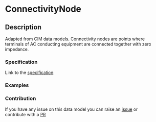 # ConnectivityNode

## Description 

Adapted from CIM data models. Connectivity nodes are points where terminals of AC conducting equipment are connected together with zero impedance.
### Specification

Link to the [specification](https://smart-data-models.github.io/dataModel.EnergyCIM/ConnectivityNode/doc/spec.md)
### Examples
### Contribution

 If you have any issue on this data model you can raise an [issue](https://github.com/smart-data-models/dataModel.EnergyCIM/issues)  or contribute with a [PR](https://github.com/smart-data-models/dataModel.EnergyCIM/pulls)
